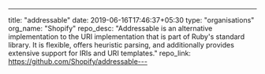 ---
title: "addressable"
date: 2019-06-16T17:46:37+05:30
type: "organisations"
org_name: "Shopify"
repo_desc: "Addressable is an alternative implementation to the URI implementation that is part of Ruby's standard library. It is flexible, offers heuristic parsing, and additionally provides extensive support for IRIs and URI templates."
repo_link: https://github.com/Shopify/addressable---